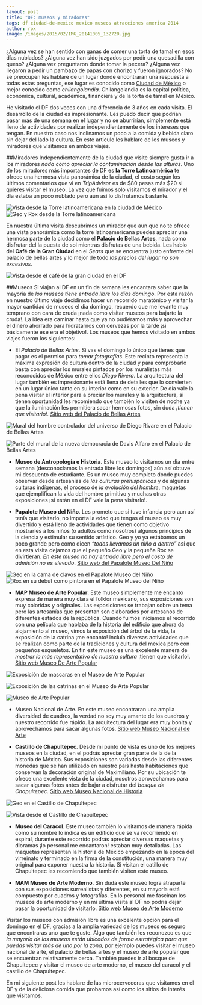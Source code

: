 ```yaml
---
layout: post
title: "DF: museos y miradores"
tags: df ciudad-de-mexico mexico museos atracciones america 2014
author: rox
image: /images/2015/02/IMG_20141005_132720.jpg
---
```

¿Alguna vez se han sentido con ganas de comer una torta de tamal en esos días nublados? ¿Alguna vez han sido juzgados por pedir una quesadilla con queso? ¿Alguna vez preguntaron donde tomar la pecera? ¿Alguna vez llegaron a pedir un pambazo de papas con chorizo y fueron ignorados? No se preocupen les hablare de un lugar donde encontraran una respuesta a todas estas preguntas, ese lugar es conocido como [Ciudad de México](/tag/ciudad-de-mexico) o mejor conocido como *chilangolandia*. Chilangolandia es la capital política, económica, cultural, académica, financiera y de la torta de tamal en México.

He visitado el DF dos veces con una diferencia de 3 años en cada visita. El desarrollo de la ciudad es impresionante. Les puedo decir que podrían pasar más de una semana en el lugar y no se aburrirían, simplemente está lleno de actividades por realizar independientemente de los intereses que tengan. En nuestro caso nos inclinamos un poco a la comida y bebida claro sin dejar del lado la cultura. En este articulo les hablare de los museos y miradores que visitamos en ambos viajes.

##Miradores
Independientemente de la ciudad que visite siempre gusta ir a los miradores *nada como apreciar la contaminación desde las alturas*. Uno de los miradores más importantes de DF es **la Torre Latinoamérica** te ofrece una hermosa vista panorámica de la ciudad, el costo según los últimos comentarios que vi en *TripAdvisor* es de $80 pesas más $20 si quieres visitar el museo. La vez que fuimos solo visitamos el mirador y el día estaba un poco nublado pero aún así lo disfrutamos bastante.

![Vista desde la Torre latinoamericana en la ciudad de México](/images/2015/01/DSC01541-2.JPG)
![Geo y Rox desde la Torre latinoamericana ](/images/2015/01/DSC01556-1.JPG)

En nuestra última visita descubrimos un mirador que aun que no te ofrece una vista panorámica como la torre latinoamericana puedes apreciar una hermosa parte de la ciudad como  el **Palacio de Bellas Artes**, nada como disfrutar del la puesta de sol mientras disfrutas de una bebida. Les hablo del  **Café de la Gran Ciudad** en el *Sears* que se encuentra justo enfrente del palacio de bellas artes y lo mejor de todo *los precios del lugar no son excesivos.*

![Vista desde el café de la gran ciudad en el DF](/images/2015/01/2014-10-06-17-36-03.jpg)

##Museos
Si viajan al DF en un fin de semana les encantara saber que la mayoría de *los museos tiene entrada libre los días domingo*. Por esta razón en nuestro último viaje decidimos hacer un recorrido maratónico y visitar la mayor cantidad de museos el día domingo, recuerdo que me levante muy temprano con cara de cruda ¡nada como visitar museos para bajarte la cruda!. La idea era caminar hasta que ya no pudiéramos más y aprovechar el dinero ahorrado para hidratarnos con cervezas por la tarde ¡si básicamente ese era el objetivo!. Los museos que hemos visitado en ambos viajes fueron los siguientes:

* El *Palacio de Bellas Artes*. Si vas el domingo  lo único que tienes que pagar es el permiso para *tomar fotografías*. Este recinto representa la máxima expresión de cultura dentro de la ciudad y para comprobarlo basta con apreciar los murales pintados por los muralistas más reconocidos de México entre ellos *Diego Rivera*. La arquitectura del lugar también es impresionante está llena de detalles que lo convierten en un lugar único tanto en su interior como en su exterior. De día vale la pena visitar el interior para a preciar los murales y la arquitectura, si tienen oportunidad les recomiendo que también lo visiten de noche ya que la iluminación les permitiera sacar hermosas fotos, sin duda *¡tienen que visitarlo!.* [Sitio web del Palacio de Bellas Artes](http://www.palacio.bellasartes.gob.mx/)

![Mural del hombre controlador del universo de Diego Rivare en el Palacio de Bellas Artes](/images/2015/01/DSC02056.JPG)

![Parte del mural de la nueva democracia de Davis Alfaro en el Palacio de Bellas Artes](/images/2015/01/DSC02052.JPG)

* **Museo de Antropología e Historia**. Este museo lo visitamos un día entre semana (desconocíamos la entrada libre los domingos) aún así obtuve mi descuento de estudiante. Es un museo muy completo donde puedes observar desde artesanías de *las culturas prehispánicas* y de algunas culturas indígenas,  el proceso de *la evolución del hombre*, maquetas que ejemplifican la vida del hombre primitivo y muchas otras exposiciones  ¡si están en el DF vale la pena visitarlo!.

* **Papalote Museo del Niño**. Les prometo que si tuve infancia pero aun así tenía que visitarlo, no importa la edad que tengas el museo es muy divertido y está lleno de actividades que tienen como objetivo mostrarles a los niños (o adultos como nosotros) algunos principios de la ciencia y estimular su sentido artístico. Geo y yo ya estábamos un poco grande pero como dicen *“todos llevamos un niño a dentro”* así que en esta visita dejamos que el pequeño Geo y la pequeña Rox se divirtieran. *En este museo no hay entrada libre pero el costo de admisión no es elevado*. [Sitio web del Papalote Museo Del Niño](https://www.papalote.org.mx/) 

![Geo en la cama de clavos en el Papalote Museo del Niño](/images/2015/01/DSC01971.JPG)
![Rox en su debut como pintora en el Papalote Museo del Niño](/images/2015/01/DSC02015.JPG)

* **MAP Museo de Arte Popular**. Este museo simplemente me encanto expresa de manera muy clara el folklor mexicano, sus exposiciones son muy coloridas y originales. Las exposiciones se trabajan sobre un tema pero las artesanías que presentan son elaborados por artesanos de diferentes estados de la república. Cuando fuimos iniciamos el recorrido con una película que hablaba de la historia del edificio que ahora da alojamiento al museo, vimos la exposición del árbol de la vida, la exposición de la catrina ¡me encanto! incluía diversas actividades que se realizan como parte de la tradiciones y cultura del mexica pero con pequeños esqueletos. En fin este museo es una excelente manera de *mostrar lo más representativo de nuestra cultura* ¡tienen que visitarlo!. [Sitio web Museo De Arte Popular](http://www.map.df.gob.mx/)

![Exposición de mascaras en el Museo de Arte Popular](/images/2015/01/Presentaci-n1.jpg)

![Exposición de las catrinas en el Museo de Arte Popular](/images/2015/01/IMG_20141005_132907.jpg)

![Museo de Arte Popular](/images/2015/02/IMG_20141005_132720.jpg)

* Museo Nacional de Arte. En este museo encontraran una amplia  diversidad de cuadros, la verdad no soy muy amante de los cuadros y nuestro recorrido fue rápido. La arquitectura del lugar era muy bonita y aprovechamos para sacar algunas fotos.
[Sitio web Museo Nacional de Arte](http://www.munal.com.mx/)

* **Castillo de Chapultepec**. Desde mi punto de vista es uno de los mejores museos en la ciudad, en el podrás apreciar gran parte de la de la historia de México. Sus exposiciones son variadas desde las diferentes monedas que se han utilizado en nuestro país  hasta habitaciones que conservan la decoración original de Maximiliano. Por su ubicación te ofrece una excelente vista de la ciudad, nosotros aprovechamos para sacar algunas fotos antes de bajar a disfrutar del *bosque de Chapultepec.* [Sitio web Museo Nacional de Historia](http://www.mnh.inah.gob.mx/index_2.html)

![Geo en el Castillo de Chapultepec](/images/2015/01/IMG_20141005_151042.jpg)

![Vista desde el Castillo de Chapultepec](/images/2015/01/2014-10-05-15-07-54.jpg)

* **Museo del Caracol**. Este museo también lo visitamos de manera rápida como su nombre lo indica es un edificio que se va recorriendo en espiral, durante este recorrido podrás apreciar diversas maquetas y dioramas ¡lo personal me encantaron! estaban muy detalladas. Las maquetas representan la historia de México empezando en la época del virreinato y terminado en la firma de la constitución, una manera muy original para exponer nuestra la historia. Si visitan el catillo de Chapultepec les recomiendo que también visiten este museo.

* **MAM Museo de Arte Moderno**. Sin duda este museo logra atraparte con sus exposiciones surrealistas y diferentes, en su mayoría está compuesto por cuadros y fotografías. En lo personal me fascinan los museos de arte moderno y en mi última visita al DF no podría dejar pasar la oportunidad de visitarlo. [Sitio web Museo de Arte Moderno](http://www.bellasartes.gob.mx/index.php?option=com_content&view=article&id=443)

Visitar los museos con admisión libre es una excelente opción para el domingo en el DF, gracias a la amplia variedad de los museos es seguro que encontraras uno que te guste. Algo que también les reconozco es que *la mayoría de los museos están ubicados de forma estratégica para que puedas visitar más de uno por la zona,* por ejemplo puedes visitar el museo nacional de arte, el palacio de bellas artes y el museo de arte popular que se encuentran relativamente cerca. También puedes ir al bosque de Chapultepec y visitar el museo de arte moderno, el museo del caracol y el castillo de Chapultepec.

En mi siguiente post les hablare de las microcerveceras que visitamos en el DF y de la deliciosa comida que probamos así como los sitios de interés que visitamos.
